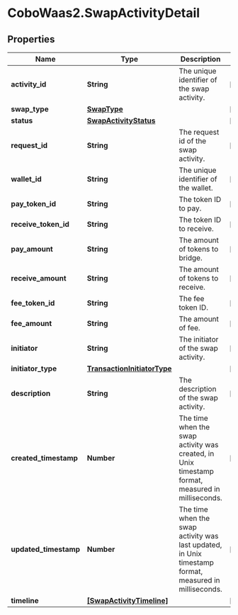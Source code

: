 # CoboWaas2.SwapActivityDetail

## Properties

Name | Type | Description | Notes
------------ | ------------- | ------------- | -------------
**activity_id** | **String** | The unique identifier of the swap activity. | [optional] 
**swap_type** | [**SwapType**](SwapType.md) |  | [optional] 
**status** | [**SwapActivityStatus**](SwapActivityStatus.md) |  | [optional] 
**request_id** | **String** | The request id of the swap activity. | [optional] 
**wallet_id** | **String** | The unique identifier of the wallet. | [optional] 
**pay_token_id** | **String** | The token ID to pay. | [optional] 
**receive_token_id** | **String** | The token ID to receive. | [optional] 
**pay_amount** | **String** | The amount of tokens to bridge. | [optional] 
**receive_amount** | **String** | The amount of tokens to receive. | [optional] 
**fee_token_id** | **String** | The fee token ID. | [optional] 
**fee_amount** | **String** | The amount of fee. | [optional] 
**initiator** | **String** | The initiator of the swap activity. | [optional] 
**initiator_type** | [**TransactionInitiatorType**](TransactionInitiatorType.md) |  | [optional] 
**description** | **String** | The description of the swap activity. | [optional] 
**created_timestamp** | **Number** | The time when the swap activity was created, in Unix timestamp format, measured in milliseconds. | [optional] 
**updated_timestamp** | **Number** | The time when the swap activity was last updated, in Unix timestamp format, measured in milliseconds. | [optional] 
**timeline** | [**[SwapActivityTimeline]**](SwapActivityTimeline.md) |  | [optional] 


